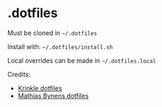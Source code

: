 # .dotfiles

Must be cloned in `~/.dotfiles`

Install with: `~/.dotfiles/install.sh`

Local overrides can be made in `~/.dotfiles.local`

Credits:
* [Krinkle dotfiles](https://github.com/Krinkle/dotfiles)
* [Mathias Bynens dotfiles](https://github.com/mathiasbynens/dotfiles)